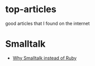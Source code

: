 # top-articles
good articles that I found on the internet

# Smalltalk
- [Why Smalltalk instead of Ruby](https://blog.arkency.com/2017/01/why-smalltalk-instead-of-ruby/)
